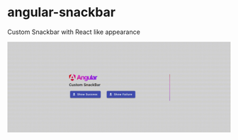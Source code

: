 # angular-snackbar
 Custom Snackbar with React like appearance

![](https://github.com/dheerajawale-svg/angular-snackbar/blob/main/snackbar.gif)
